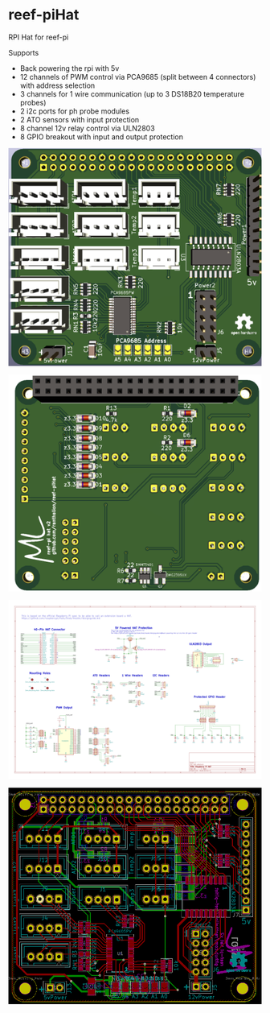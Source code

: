 # reef-piHat
RPI Hat for reef-pi

Supports
 - Back powering the rpi with 5v
 - 12 channels of PWM control via PCA9685 (split between 4 connectors) with address selection
 - 3 channels for 1 wire communication (up to 3 DS18B20 temperature probes)
 - 2 i2c ports for ph probe modules
 - 2 ATO sensors with input protection
 - 8 channel 12v relay control via ULN2803
 - 8 GPIO breakout with input and output protection

![alt tag](https://github.com/Ranthalion/reef-piHat/blob/master/v2/reef-piHat-board-front.png "Board front")

![alt tag](https://github.com/Ranthalion/reef-piHat/blob/master/v2/reef-piHat-board-back.png "Board back")

![alt tag](https://github.com/Ranthalion/reef-piHat/blob/master/v2/reef-piHat.svg "Schematic")

![alt tag](https://github.com/Ranthalion/reef-piHat/blob/master/v2/reef-piHat-layout.png "Layout")
